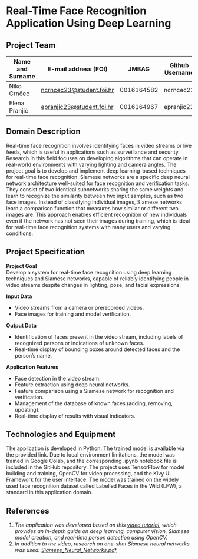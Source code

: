 # Real-Time Face Recognition Application Using Deep Learning

## Project Team

Name and Surname | E-mail address (FOI) | JMBAG | Github Username
------------  | ------------------- | ----- | ---------------------
Niko Crnčec | ncrncec23@student.foi.hr | 0016164582 | ncrncec23
Elena Pranjić | epranjic23@student.foi.hr | 0016164967 | epranjic23

## Domain Description
Real-time face recognition involves identifying faces in video streams or live feeds, which is useful in applications such as surveillance and security. Research in this field focuses on developing algorithms that can operate in real-world environments with varying lighting and camera angles. The project goal is to develop and implement deep learning-based techniques for real-time face recognition. Siamese networks are a specific deep neural network architecture well-suited for face recognition and verification tasks. They consist of two identical subnetworks sharing the same weights and learn to recognize the similarity between two input samples, such as two face images. Instead of classifying individual images, Siamese networks learn a comparison function that measures how similar or different two images are. This approach enables efficient recognition of new individuals even if the network has not seen their images during training, which is ideal for real-time face recognition systems with many users and varying conditions.

## Project Specification
**Project Goal** <br>
Develop a system for real-time face recognition using deep learning techniques and Siamese networks, capable of reliably identifying people in video streams despite changes in lighting, pose, and facial expressions.

**Input Data** <br>
<ul>
  <li>Video streams from a camera or prerecorded videos.</li>
  <li>Face images for training and model verification.</li>
</ul>

**Output Data**
<ul>
  <li>Identification of faces present in the video stream, including labels of recognized persons or indications of unknown faces.</li>
  <li>Real-time display of bounding boxes around detected faces and the person’s name.</li>
</ul>

**Application Features**
<ul>
  <li>Face detection in the video stream.</li>
  <li>Feature extraction using deep neural networks.</li>
  <li>Feature comparison using a Siamese network for recognition and verification.</li>
  <li>Management of the database of known faces (adding, removing, updating).</li>
  <li>Real-time display of results with visual indicators.</li>
</ul>

## Technologies and Equipment
The application is developed in Python. The trained model is available via the provided link. Due to local environment limitations, the model was trained in Google Colab, and the corresponding .ipynb notebook file is included in the GitHub repository. The project uses TensorFlow for model building and training, OpenCV for video processing, and the Kivy UI Framework for the user interface. The model was trained on the widely used face recognition dataset called Labelled Faces in the Wild (LFW), a standard in this application domain.

## References
1. _The application was developed based on this [video tutorial](https://www.youtube.com/watch?v=bK_k7eebGgc&list=PLgNJO2hghbmhHuhURAGbe6KWpiYZt0AMH), which provides an in-depth guide on deep learning, computer vision, Siamese model creation, and real-time person detection using OpenCV._
2. _In addition to the video, research on one-shot Siamese neural networks was used: [Siamese_Neural_Networks.pdf](https://github.com/user-attachments/files/20419437/Siamise_Neural_Networks.pdf)_



